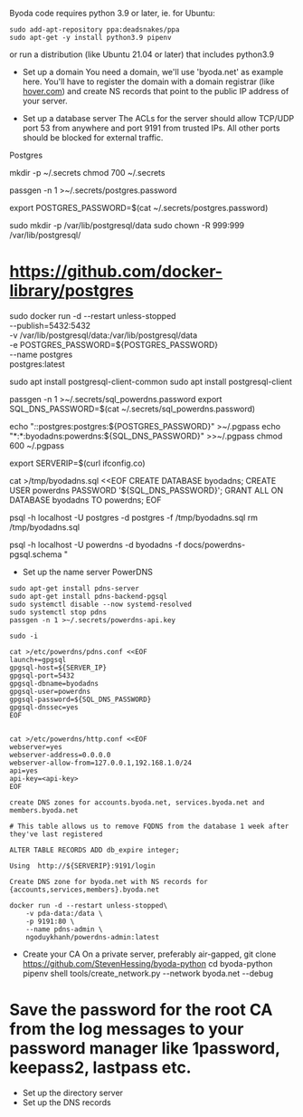 Byoda code requires python 3.9 or later, ie. for Ubuntu:
```
sudo add-apt-repository ppa:deadsnakes/ppa
sudo apt-get -y install python3.9 pipenv
```
or run a distribution (like Ubuntu 21.04 or later) that includes python3.9

- Set up a domain
You need a domain, we'll use 'byoda.net' as example here. You'll have to register the
domain with a domain registrar (like [hover.com](https://www.hover.com/)) and create NS records that point to the public IP address of your server.

- Set up a database server
The ACLs for the server should allow TCP/UDP port 53 from anywhere and port 9191 from trusted IPs. All other ports should be blocked for external traffic.

Postgres

mkdir -p ~/.secrets
chmod 700 ~/.secrets

passgen -n 1 >~/.secrets/postgres.password

export POSTGRES_PASSWORD=$(cat ~/.secrets/postgres.password)

sudo mkdir -p /var/lib/postgresql/data
sudo chown -R 999:999 /var/lib/postgresql/

# https://github.com/docker-library/postgres
sudo docker run -d --restart unless-stopped \
    --publish=5432:5432 \
    -v /var/lib/postgresql/data:/var/lib/postgresql/data \
    -e POSTGRES_PASSWORD=${POSTGRES_PASSWORD} \
    --name postgres \
     postgres:latest

sudo apt install postgresql-client-common
sudo apt install postgresql-client

passgen -n 1 >~/.secrets/sql_powerdns.password
export SQL_DNS_PASSWORD=$(cat ~/.secrets/sql_powerdns.password)

echo "*:*:postgres:postgres:${POSTGRES_PASSWORD}" >~/.pgpass
echo "*:*:byodadns:powerdns:${SQL_DNS_PASSWORD}" >>~/.pgpass
chmod 600 ~/.pgpass

export SERVERIP=$(curl ifconfig.co)

cat >/tmp/byodadns.sql <<EOF
CREATE DATABASE byodadns;
CREATE USER powerdns PASSWORD '${SQL_DNS_PASSWORD}';
GRANT ALL ON DATABASE byodadns TO powerdns;
EOF

psql -h localhost -U postgres -d postgres -f /tmp/byodadns.sql
rm /tmp/byodadns.sql

psql -h localhost -U powerdns -d byodadns -f docs/powerdns-pgsql.schema
"

- Set up the name server
PowerDNS

```
sudo apt-get install pdns-server
sudo apt-get install pdns-backend-pgsql
sudo systemctl disable --now systemd-resolved
sudo systemctl stop pdns
passgen -n 1 >~/.secrets/powerdns-api.key

sudo -i

cat >/etc/powerdns/pdns.conf <<EOF
launch+=gpgsql
gpgsql-host=${SERVER_IP}
gpgsql-port=5432
gpgsql-dbname=byodadns
gpgsql-user=powerdns
gpgsql-password=${SQL_DNS_PASSWORD}
gpgsql-dnssec=yes
EOF


cat >/etc/powerdns/http.conf <<EOF
webserver=yes
webserver-address=0.0.0.0
webserver-allow-from=127.0.0.1,192.168.1.0/24
api=yes
api-key=<api-key>
EOF

create DNS zones for accounts.byoda.net, services.byoda.net and members.byoda.net

# This table allows us to remove FQDNS from the database 1 week after they've last registered

ALTER TABLE RECORDS ADD db_expire integer;

Using  http://${SERVERIP}:9191/login

Create DNS zone for byoda.net with NS records for {accounts,services,members}.byoda.net

docker run -d --restart unless-stopped\
    -v pda-data:/data \
    -p 9191:80 \
    --name pdns-admin \
    ngoduykhanh/powerdns-admin:latest

```

- Create your CA
On a private server, preferably air-gapped,
git clone https://github.com/StevenHessing/byoda-python
cd byoda-python
pipenv shell
tools/create_network.py --network byoda.net --debug
# Save the password for the root CA from the log messages to your password manager like 1password, keepass2, lastpass etc.

- Set up the directory server
- Set up the DNS records